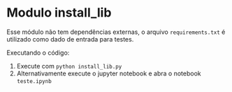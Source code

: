 # Modulo install_lib

Esse módulo não tem dependências externas, o arquivo `requirements.txt` é utilizado como dado de entrada para testes.

Executando o código:

1. Execute com `python install_lib.py`
2. Alternativamente execute o jupyter notebook e abra o notebook `teste.ipynb`